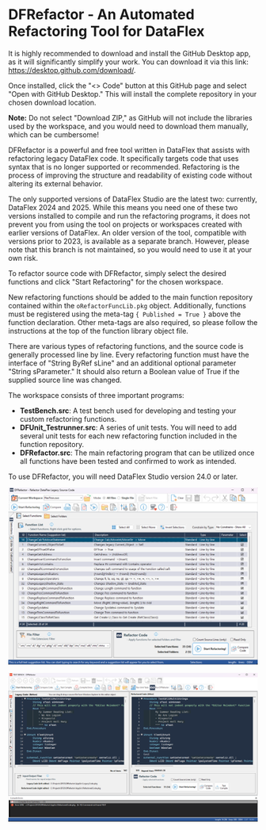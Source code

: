 # DFRefactor - An Automated Refactoring Tool for DataFlex

It is highly recommended to download and install the GitHub Desktop app, as it will significantly simplify your work. You can download it via this link: https://desktop.github.com/download/.

Once installed, click the "<> Code" button at this GitHub page and select "Open with GitHub Desktop." This will install the complete repository in your chosen download location. 

**Note:** Do not select "Download ZIP," as GitHub will not include the libraries used by the workspace, and you would need to download them manually, which can be cumbersome!

DFRefactor is a powerful and free tool written in DataFlex that assists with refactoring legacy DataFlex code. It specifically targets code that uses syntax that is no longer supported or recommended. Refactoring is the process of improving the structure and readability of existing code without altering its external behavior.

The only supported versions of DataFlex Studio are the latest two: currently, DataFlex 2024 and 2025. While this means you need one of these two versions installed to compile and run the refactoring programs, it does not prevent you from using the tool on projects or workspaces created with earlier versions of DataFlex. An older version of the tool, compatible with versions prior to 2023, is available as a separate branch. However, please note that this branch is not maintained, so you would need to use it at your own risk.

To refactor source code with DFRefactor, simply select the desired functions and click "Start Refactoring" for the chosen workspace.

New refactoring functions should be added to the main function repository contained within the `oRefactorFuncLib.pkg` object. Additionally, functions must be registered using the meta-tag `{ Published = True }` above the function declaration. Other meta-tags are also required, so please follow the instructions at the top of the function library object file.

There are various types of refactoring functions, and the source code is generally processed line by line. Every refactoring function must have the interface of "String ByRef sLine" and an additional optional parameter "String sParameter." It should also return a Boolean value of True if the supplied source line was changed.

The workspace consists of three important programs:
- **TestBench.src**: A test bench used for developing and testing your custom refactoring functions.
- **DFUnit_Testrunner.src**: A series of unit tests. You will need to add several unit tests for each new refactoring function included in the function repository.
- **DFRefactor.src**: The main refactoring program that can be utilized once all functions have been tested and confirmed to work as intended.

To use DFRefactor, you will need DataFlex Studio version 24.0 or later.

![This is a sample of the DFRefactor.src program:](Bitmaps/DFRefactor.png)

![This is a sample of the DFRefactorTestBench.src program:](Bitmaps/DFRefactorTestBench.png)
